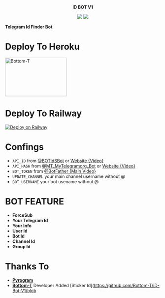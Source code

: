 <p align="center">
<b>ID BOT V1</b>
</p>
<p align="center">
<img src="https://img.shields.io/github/stars/PR0FESS0R-99/ID-Bot-V1?style=social" />
<img src="https://img.shields.io/github/forks/PR0FESS0R-99/ID-Bot-V1?style=social" />
</p>

**Telegram Id Finder Bot**

# Deploy To Heroku

<a href="https://heroku.com/deploy?template=https://github.com/PR0FESS0R-99/ID-Bot-V1/tree/main"><img src="https://github.com/Bottom-T/Buttons/blob/Bottom-T/heroku/herokudeploy-01.svg" alt="Bottom-T" border="0" height="125" width="200" align="center" /></a>

# Deploy To Railway

[![Deploy on Railway](https://railway.app/button.svg)](https://railway.app/new/template?template=https%3A%2F%2Fgithub.com%2FBottom-T%2FID-Bot-V1&envs=API_HASH%2CAPI_ID%2CBOT_TOKEN%2CBOT_USERNAME%2CUPDATE_CHANNEL&optionalEnvs=BOT_USERNAME&API_HASHDesc=Your+API+Hash+From+https%3A%2F%2Fyoutu.be%2F5eEsvLAKVc0+or+%40MT_MyTelegramOrg_Bot&API_IDDesc=Your+APP+ID+From+https%3A%2F%2Fyoutu.be%2F5eEsvLAKVc0+or+%40MT_MyTelegramOrg_Bot&BOT_TOKENDesc=Your+Bot+Token+From+%40BotFather&BOT_USERNAMEDesc=Bot+UserName+From+%28https%3A%2F%2Fyoutu.be%2FcB4UduCcNWs%29+Without+%40&UPDATE_CHANNELDesc=Channel+User+Name+Without+%40+Eg+Mo_Tech_YT&UPDATE_CHANNELDefault=Mo_Tech_YT&referralCode=MoTech)

# Confings


* `API_ID` from [@BOTidSBot](https://youtu.be/5eEsvLAKVc0) or [Website {Video}](https://youtu.be/5eEsvLAKVc0)
* `API_HASH` from [@MT_MyTelegramorg_Bot](https://youtu.be/5eEsvLAKVc0) or [Website {Video}](https://youtu.be/5eEsvLAKVc0)
* `BOT_TOKEN` from [@BotFather {Main Video}](https://youtu.be/cB4UduCcNWs)
* `UPDATE_CHANNEL` your main channel username without @
* `BOT_USERNAME` your bot usename without @

# BOT FEATURE

* **ForceSub**
* **Your Telegram Id**
* **Your Info**
* **User Id**
* **Bot Id**
* **Channel Id**
* **Group Id**

# Thanks To

* **[Pyrogram](https://docs.pyrogram.org/)**
* **[Bottom-T](https://github.com/Bottom-T)** Developer
 Added [Sticker Id](https://github.com/Bottom-T/ID-Bot-V1/blob

